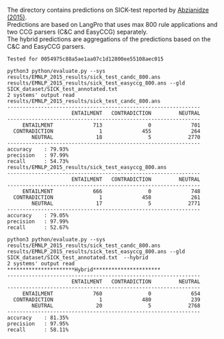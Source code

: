The directory contains predictions on SICK-test reported by [Abzianidze (2015)](https://www.aclweb.org/anthology/D15-1296/).  
Predictions are based on LangPro that uses max 800 rule applications and two CCG parsers (C&C and EasyCCG) separately.  
The hybrid predictions are aggregations of the predictions based on the C&C and EasyCCG parsers.

`Tested for 0054975c88a5ae1aa07c1d12800ee55108aec015`
```
python3 python/evaluate.py --sys results/EMNLP_2015_results/sick_test_candc_800.ans  results/EMNLP_2015_results/sick_test_easyccg_800.ans --gld SICK_dataset/SICK_test_annotated.txt 
2 systems' output read
results/EMNLP_2015_results/sick_test_candc_800.ans
---------------------------------------------------------------
                     ENTAILMENT   CONTRADICTION         NEUTRAL
---------------------------------------------------------------
     ENTAILMENT             713               0             701 
  CONTRADICTION               1             455             264 
        NEUTRAL              18               5            2770 
---------------------------------------------------------------
accuracy    : 79.93%
precision   : 97.99%
recall      : 54.73%
results/EMNLP_2015_results/sick_test_easyccg_800.ans
---------------------------------------------------------------
                     ENTAILMENT   CONTRADICTION         NEUTRAL
---------------------------------------------------------------
     ENTAILMENT             666               0             748 
  CONTRADICTION               1             458             261 
        NEUTRAL              17               5            2771 
---------------------------------------------------------------
accuracy    : 79.05%
precision   : 97.99%
recall      : 52.67%

python3 python/evaluate.py --sys results/EMNLP_2015_results/sick_test_candc_800.ans  results/EMNLP_2015_results/sick_test_easyccg_800.ans --gld SICK_dataset/SICK_test_annotated.txt  --hybrid
2 systems' output read
**********************Hybrid**********************
---------------------------------------------------------------
                     ENTAILMENT   CONTRADICTION         NEUTRAL
---------------------------------------------------------------
     ENTAILMENT             760               0             654 
  CONTRADICTION               1             480             239 
        NEUTRAL              20               5            2768 
---------------------------------------------------------------
accuracy    : 81.35%
precision   : 97.95%
recall      : 58.11%
```
